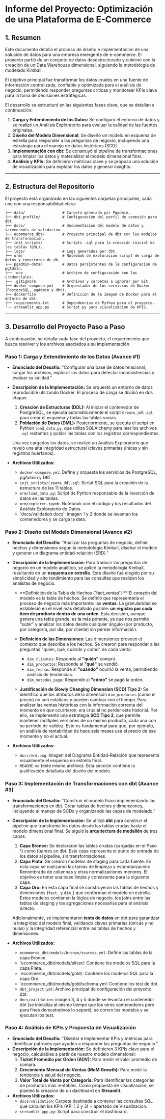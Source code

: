 # Informe del Proyecto: Optimización de una Plataforma de E-Commerce

## 1. Resumen

Este documento detalla el proceso de diseño e implementación de una solución de datos para una empresa emergente de e-commerce. El proyecto partió de un conjunto de datos desestructurado y culminó con la creación de un Data Warehouse dimensional, siguiendo la metodología de modelado Kimball.

El objetivo principal fue transformar los datos crudos en una fuente de información centralizada, confiable y optimizada para el análisis de negocio, permitiendo responder preguntas críticas y monitorear KPIs clave para la toma de decisiones estratégicas.

El desarrollo se estructuró en las siguientes fases clave, que se detallan a continuación:
1.  **Carga y Entendimiento de los Datos:** Se configuró el entorno de datos y se realizó un Análisis Exploratorio para evaluar la calidad de las fuentes originales.
2.  **Diseño del Modelo Dimensional:** Se diseñó un modelo en esquema de estrella para responder a las preguntas de negocio, incluyendo una estrategia para el manejo de datos históricos (SCD).
3.  **Implementación con dbt:** Se construyó el pipeline de transformaciones para limpiar los datos y materializar el modelo dimensional final.
4.  **Análisis y KPIs:** Se definieron métricas clave y se propuso una solución de visualización para explotar los datos y generar insights.

---

## 2. Estructura del Repositorio

El proyecto está organizado en las siguientes carpetas principales, cada una con una responsabilidad clara:

```text
├── data/                 # Carpeta generada por Pgadmin.
├── dbt_profile/          # Configuración del perfil de conexión para dbt.
├── docs/                 # Documentación del modelo de datos y screenshots de validacion.
├── ecommerce_dbt/        # Proyecto principal de dbt con los modelos de transformación.
├── init_scripts/         # Scripts .sql para la creación inicial de las tablas (DDL).
├── logs/                 # Logs generados por dbt.
├── orm/                  # Notebook de exploración script de carga de datos y conectores de db.
├── pgadmin-data/         # Datos persistentes de la configuración de pgAdmin.
├── .env                  # Archivo de configuración con las credenciales.
├── .gitignore            # Archivos y carpetas a ignorar por Git.
├── docker-compose.yml    # Orquestador de los servicios de Docker (PostgreSQL, pgAdmin y dbt).
├── dockerfile            # Definición de la imagen de Docker para el entorno de dbt.
├── requirements.txt      # Dependencias de Python para el proyecto.
└── streamlit_app.py      # Script.py para visualizacion de KPIS.
```


---

## 3. Desarrollo del Proyecto Paso a Paso

A continuación, se detalla cada fase del proyecto, el requerimiento que busca resolver y los archivos asociados a su implementación.

### Paso 1: Carga y Entendimiento de los Datos (Avance #1)

-   **Enunciado del Desafío:** "Configurar una base de datos relacional, cargar los archivos, explorar los datos para detectar inconsistencias y evaluar su calidad."
-   **Descripción de la Implementación:** Se orquestó un entorno de datos reproducible utilizando Docker. El proceso de carga se dividió en dos etapas:
    1.  **Creación de Estructuras (DDL):** Al iniciar el contenedor de PostgreSQL, se ejecuta automáticamente el script `Create_ddl.sql` para crear el esquema y todas las tablas vacías.
    2.  **Población de Datos (DML):** Posteriormente, se ejecuta el script en Python `load_data.py`, que utiliza SQLAlchemy para leer los archivos `.sql` restantes y poblar las tablas con los registros correspondientes.
    
    Una vez cargados los datos, se realizó un Análisis Exploratorio que reveló una alta integridad estructural (claves primarias únicas y sin registros huérfanos).

-   **Archivos Utilizados:**
    -   `docker-compose.yml`: Define y orquesta los servicios de PostgreSQL, pgAdmin y DBT.
    -   `init_scripts/Create_ddl.sql`: Script SQL para la creación de la estructura de las 11 tablas.
    -   `orm/load_data.py`: Script de Python responsable de la inserción de datos en las tablas.
    -   `orm/explorer.ipynb`: Notebook con el código y los resultados del Análisis Exploratorio de Datos.
    -   `docs/validation.docx': imagen 1 y 2 donde se levantan los contenedores y se carga la data.

### Paso 2: Diseño del Modelo Dimensional (Avance #2)

-   **Enunciado del Desafío:** "Analizar las preguntas de negocio, definir hechos y dimensiones según la metodología Kimball, diseñar el modelo y generar un diagrama entidad-relación (ERD)."
-   **Descripción de la Implementación:** Para traducir las preguntas de negocio en un modelo analítico, se aplicó la metodología Kimball, resultando en un **esquema en estrella**. Este diseño fue elegido por su simplicidad y alto rendimiento para las consultas que realizan los analistas de negocio.

    -   **Definición de la Tabla de Hechos (`fact_ventas')  ** El corazón del modelo es la tabla de hechos. Se definió que representaría el proceso de negocio más importante: las **ventas**. La granularidad se estableció en el nivel más detallado posible: **un registro por cada ítem de producto dentro de una orden**. Esta decisión, aunque genera una tabla grande, es la más potente, ya que nos permite "subir" y analizar los datos desde cualquier ángulo (por producto, por categoría, por día, por cliente) sin perder información.

    -   **Definición de las Dimensiones:** Las dimensiones proveen el contexto que describe a los hechos. Se crearon para responder a las preguntas "quién, qué, cuándo y cómo" de cada venta:
        -   `dim_clientes`: Responde al **"quién"** compró.
        -   `dim_productos`: Responde al **"qué"** se vendió.
        -   `dim_fechas`: Responde al **"cuándo"** ocurrió la venta, permitiendo análisis de tendencias.
        -   `dim_metodos_pago`: Responde al **"cómo"** se pagó la orden.

    -   **Justificación de Slowly Changing Dimension (SCD) Tipo 2:** Se identificó que los atributos de la dimensión `dim_productos` (como el precio) no son estáticos y pueden cambiar con el tiempo. Para analizar las ventas históricas con la información correcta del momento en que ocurrieron, era crucial no perder este historial. Por ello, se implementó una estrategia **SCD Tipo 2**, que permite mantener múltiples versiones de un mismo producto, cada una con su período de validez. Esto es fundamental para que, por ejemplo, un análisis de rentabilidad de hace seis meses use el precio de ese momento y no el actual.
-   
    **Archivos Utilizados:**
    -   `docs/erd.png`: Imagen del Diagrama Entidad-Relación que representa visualmente el esquema en estrella final.
    -   `README.md` (este mismo archivo): Esta sección contiene la justificación detallada del diseño del modelo.


### Paso 3: Implementación de Transformaciones con dbt (Avance #3)

-   **Enunciado del Desafío:** "Construir el modelo físico implementando las transformaciones en dbt. Crear tablas de hechos y dimensiones, incluyendo el manejo de SCDs y organizando las capas de modelado."
-   **Descripción de la Implementación:** Se utilizó **dbt** para construir el pipeline que transforma los datos desde las tablas crudas hasta el modelo dimensional final. Se siguió la **arquitectura de medallón** de tres capas:
    1.  **Capa Bronce:** Se declararon las tablas crudas (cargadas en el Paso 1) como *fuentes* en dbt. Esta capa representa el punto de entrada de los datos al pipeline, sin transformaciones.
    2.  **Capa Plata:** Se crearon modelos de staging para cada fuente. En esta capa se realizaron las tareas de limpieza y estandarización: Renombrado de columnas  y otras normalizaciones menores. El objetivo es tener una base limpia y consistente para la siguiente capa.
    3.  **Capa Oro:** En esta capa final se construyeron las tablas de hechos y dimensiones (`fact_` y `dim_`) que conforman el modelo en estrella. Estos modelos contienen la lógica de negocio, los joins entre las tablas de staging y las agregaciones necesarias para el análisis directo.
    
    Adicionalmente, se implementaron **tests de datos** en dbt para garantizar la integridad del modelo final, validando claves primarias (únicas y no nulas) y la integridad referencial entre las tablas de hechos y dimensiones.
-   **Archivos Utilizados:**
    -   `ecommerce_dbt/models/bronze/sources.yml`: Define las tablas de la capa Bronce.
    -   `ecommerce_dbt/models/silver/: Contiene los modelos SQL para la capa Plata.
    -   `ecommerce_dbt/models/gold/:  Contiene los modelos SQL para la capa Oro.
    -   `ecommerce_dbt/models/gold/schema.yml:  Contiene los test de dbt.
    -   `dbt_project.yml`: Archivo principal de configuración del proyecto dbt.
    -   `docs/validation`: imagen 3, 4 y 5 donde se levantan el contenedor dbt (se inicializa al mismo tiempo que los otros contenedores pero para fines demostrativos lo separé), se corren los modelos y se ejecutan los test.

### Paso 4: Análisis de KPIs y Propuesta de Visualización

-   **Enunciado del Desafío:** "Diseñar e Implementar KPIs y métricas para identificar patrones que ayuden a responder las preguntas de negocio."
-   **Descripción de la Implementación:** Se definieron 3 KPIs clave para el negocio, calculables a partir de nuestro modelo dimensional:
    1.  **Ticket Promedio por Orden (AOV):** Para medir el valor promedio de compra.
    2.  **Crecimiento Mensual de Ventas (MoM Growth):** Para medir la tendencia y salud del negocio.
    3.  **Valor Total de Venta por Categoría:** Para identificar las categorías de productos más rentables.
    Como propuesta de visualización, se planteó la creación de un dashboard en **Streamlit**.
-   **Archivos Utilizados:**
    -   `docs/validation`: Carpeta destinada a contener las consultas SQL que calculan los KPIs (KPI 1,2 y 3) + apartado de Visualizacion.
    -   `streamlit_app.py`: Script para construir el dashboard.
